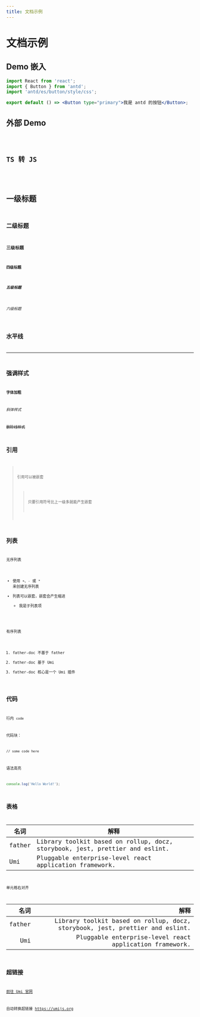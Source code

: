 ```yaml
---
title: 文档示例
---
```


# 文档示例

## Demo 嵌入

``` jsx
import React from 'react';
import { Button } from 'antd';
import 'antd/es/button/style/css';

export default () => <Button type="primary">我是 antd 的按钮</Button>;
```

## 外部 Demo
<code src="./demo/modal.jsx" />

## TS 转 JS
<code src="./demo/typescript.tsx" />

# 一级标题
## 二级标题
### 三级标题
#### 四级标题
##### 五级标题
###### 六级标题


## 水平线

---

## 强调样式

**字体加粗**

*斜体样式*

~~删除线样式~~

## 引用


> 引用可以被嵌套
>> 只要引用符号比上一级多就能产生嵌套


## 列表

无序列表

+ 使用 `+`、`-` 或 `*` 来创建无序列表
+ 列表可以嵌套，嵌套会产生缩进
  - 我是子列表项

有序列表

1. father-doc 不基于 father
2. father-doc 基于 Umi
3. father-doc 核心是一个 Umi 插件

## 代码

行内 `code`

代码块：

```
// some code here
```

语法高亮

``` js
console.log('Hello World!');
```

## 表格

| 名词    | 解释 |
| ------ | ----------- |
| father | Library toolkit based on rollup, docz, storybook, jest, prettier and eslint. |
| Umi    | Pluggable enterprise-level react application framework. |

单元格右对齐

| 名词    | 解释 |
| ------:| -----------:|
| father | Library toolkit based on rollup, docz, storybook, jest, prettier and eslint. |
| Umi    | Pluggable enterprise-level react application framework. |

## 超链接

[前往 Umi 官网](https://umijs.org)

自动转换超链接 https://umijs.org
